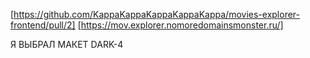 [https://github.com/KappaKappaKappaKappaKappa/movies-explorer-frontend/pull/2]
[https://mov.explorer.nomoredomainsmonster.ru/]

Я ВЫБРАЛ МАКЕТ DARK-4
